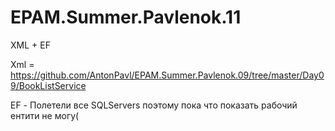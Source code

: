 # EPAM.Summer.Pavlenok.11
XML + EF

Xml = https://github.com/AntonPavl/EPAM.Summer.Pavlenok.09/tree/master/Day09/BookListService

EF - Полетели вcе SQLServers поэтому пока что показать рабочий ентити не могу(
